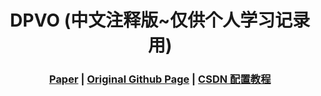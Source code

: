 [comment]: <> (# 2DGS)

<!-- PROJECT LOGO -->

<p align="center">

  <h1 align="center"> DPVO (中文注释版~仅供个人学习记录用)
  </h1>

[comment]: <> (  <h2 align="center">PAPER</h2>)
  <h3 align="center">
  <a href="https://arxiv.org/pdf/2208.04726">Paper</a> 
  | <a href="https://github.com/princeton-vl/DPVO">Original Github Page</a>
  | <a href="https://blog.csdn.net/gwplovekimi/article/details/139115674?spm=1001.2014.3001.5501">CSDN 配置教程</a>
  </h3>
  <div align="center"></div>


<br>